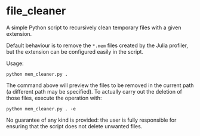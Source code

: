 # file_cleaner
A simple Python script to recursively clean temporary files with a given extension.

Default behaviour is to remove the `*.mem` files created by the Julia profiler, but the extension can be configured easily in the script.

Usage:

`python mem_cleaner.py .`

The command above will preview the files to be removed in the current path (a different path may be specified). To actually carry out the deletion of those files, execute the operation with:

`python mem_cleaner.py . -e`

No guarantee of any kind is provided: the user is fully responsible for ensuring that the script does not delete unwanted files.

